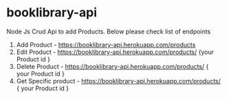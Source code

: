 # booklibrary-api

Node Js Crud Api to add Products. Below please check list of endpoints

1. Add Product - https://booklibrary-api.herokuapp.com/products
2. Edit Product - https://booklibrary-api.herokuapp.com/products/ {your Product id }
3. Delete Product - https://booklibrary-api.herokuapp.com/products/ { your Product id }
4. Get Specific product - https://booklibrary-api.herokuapp.com/products/ { your Product id }
